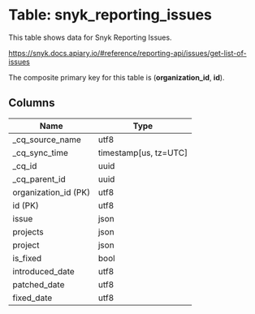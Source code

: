 # Table: snyk_reporting_issues

This table shows data for Snyk Reporting Issues.

https://snyk.docs.apiary.io/#reference/reporting-api/issues/get-list-of-issues

The composite primary key for this table is (**organization_id**, **id**).

## Columns

| Name          | Type          |
| ------------- | ------------- |
|_cq_source_name|utf8|
|_cq_sync_time|timestamp[us, tz=UTC]|
|_cq_id|uuid|
|_cq_parent_id|uuid|
|organization_id (PK)|utf8|
|id (PK)|utf8|
|issue|json|
|projects|json|
|project|json|
|is_fixed|bool|
|introduced_date|utf8|
|patched_date|utf8|
|fixed_date|utf8|